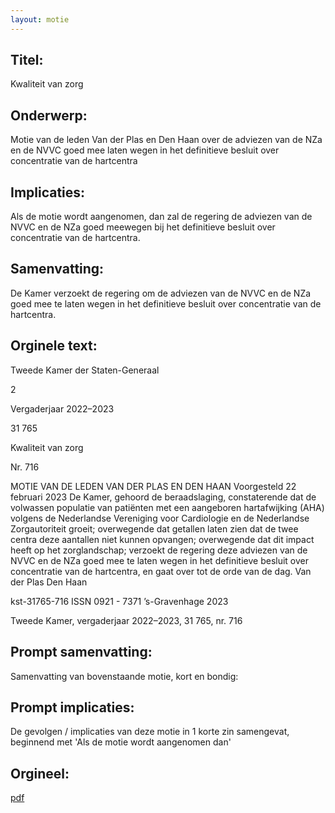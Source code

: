 ```yaml
---
layout: motie
---
```

## Titel:
Kwaliteit van zorg 
## Onderwerp:
Motie van de leden Van der Plas en Den Haan over de adviezen van de NZa en de NVVC goed mee laten wegen in het definitieve besluit over concentratie van de hartcentra
## Implicaties:

Als de motie wordt aangenomen, dan zal de regering de adviezen van de NVVC en de NZa goed meewegen bij het definitieve besluit over concentratie van de hartcentra.
## Samenvatting:

De Kamer verzoekt de regering om de adviezen van de NVVC en de NZa goed mee te laten wegen in het definitieve besluit over concentratie van de hartcentra.
## Orginele text:


Tweede Kamer der Staten-Generaal

2

Vergaderjaar 2022–2023

31 765

Kwaliteit van zorg

Nr. 716

MOTIE VAN DE LEDEN VAN DER PLAS EN DEN HAAN
Voorgesteld 22 februari 2023
De Kamer,
gehoord de beraadslaging,
constaterende dat de volwassen populatie van patiënten met een
aangeboren hartafwijking (AHA) volgens de Nederlandse Vereniging voor
Cardiologie en de Nederlandse Zorgautoriteit groeit;
overwegende dat getallen laten zien dat de twee centra deze aantallen niet
kunnen opvangen;
overwegende dat dit impact heeft op het zorglandschap;
verzoekt de regering deze adviezen van de NVVC en de NZa goed mee te
laten wegen in het definitieve besluit over concentratie van de hartcentra,
en gaat over tot de orde van de dag.
Van der Plas
Den Haan

kst-31765-716
ISSN 0921 - 7371
’s-Gravenhage 2023

Tweede Kamer, vergaderjaar 2022–2023, 31 765, nr. 716


## Prompt samenvatting:
Samenvatting van bovenstaande motie, kort en bondig:


## Prompt implicaties:
De gevolgen / implicaties van deze motie in 1 korte zin samengevat, beginnend met 'Als de motie wordt aangenomen dan' 

## Orgineel:
[pdf](https://gegevensmagazijn.tweedekamer.nl/OData/v4/2.0/Document(5abbcc55-5425-46c8-aff4-41fb15851ab8)/resource)
